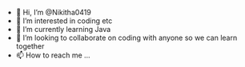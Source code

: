 - 👋 Hi, I’m @Nikitha0419
- 👀 I’m interested in coding etc
- 🌱 I’m currently learning Java
- 💞️ I’m looking to collaborate on coding with anyone so we can learn together
- 📫 How to reach me ...

<!---
Nikitha0419/Nikitha0419 is a ✨ special ✨ repository because its `README.md` (this file) appears on your GitHub profile.
You can click the Preview link to take a look at your changes.
--->
